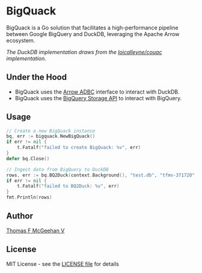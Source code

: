 # BigQuack

BigQuack is a Go solution that facilitates a high-performance pipeline between Google BigQuery and DuckDB, leveraging the Apache Arrow ecosystem.

*The DuckDB implementation draws from the [loicalleyne/couac](https://github.com/loicalleyne/couac) implementation.*

## Under the Hood

- BigQuack uses the [Arrow ADBC](https://arrow.apache.org/docs/go/adbc/) interface to interact with DuckDB.
- BigQuack uses the [BigQuery Storage API](https://cloud.google.com/bigquery/docs/reference/storage) to interact with BigQuery.

## Usage

```go
// Create a new BigQuack instance
bq, err := bigquack.NewBigQuack()
if err != nil {
    t.Fatalf("failed to create BigQuack: %v", err)
}
defer bq.Close()

// Ingest data from BigQuery to DuckDB
rows, err := bq.BQ2Duck(context.Background(), "test.db", "tfmv-371720", "tpch", "supplier", nil)
if err != nil {
    t.Fatalf("failed to BQ2Duck: %v", err)
}
fmt.Println(rows)
```

## Author

[Thomas F McGeehan V](https://github.com/TFMV)

## License

MIT License - see the [LICENSE file](LICENSE) for details

